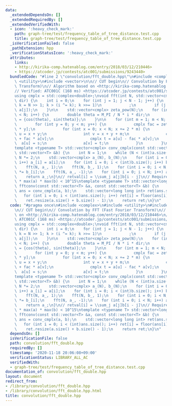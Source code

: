 ```yaml
---
data:
  _extendedDependsOn: []
  _extendedRequiredBy: []
  _extendedVerifiedWith:
  - icon: ':heavy_check_mark:'
    path: graph-tree/test/frequency_table_of_tree_distance.test.cpp
    title: graph-tree/test/frequency_table_of_tree_distance.test.cpp
  _isVerificationFailed: false
  _pathExtension: hpp
  _verificationStatusIcon: ':heavy_check_mark:'
  attributes:
    links:
    - http://kirika-comp.hatenablog.com/entry/2018/03/12/210446>
    - https://atcoder.jp/contests/atc001/submissions/9243440>
  bundledCode: "#line 2 \"convolution/fft_double.hpp\"\n#include <complex>\n#include\
    \ <utility>\n#include <vector>\n\n// CUT begin\n// Convolution by FFT (Fast Fourier\
    \ Transform)\n// Algorithm based on <http://kirika-comp.hatenablog.com/entry/2018/03/12/210446>\n\
    // Verified: ATC001C (168 ms) <https://atcoder.jp/contests/atc001/submissions/9243440>\n\
    using cmplx = std::complex<double>;\nvoid fft(int N, std::vector<cmplx> &a, double\
    \ dir) {\n    int i = 0;\n    for (int j = 1; j < N - 1; j++) {\n        for (int\
    \ k = N >> 1; k > (i ^= k); k >>= 1)\n            ;\n        if (j < i) std::swap(a[i],\
    \ a[j]);\n    }\n\n    std::vector<cmplx> zeta_pow(N);\n    for (int i = 0; i\
    \ < N; i++) {\n        double theta = M_PI / N * i * dir;\n        zeta_pow[i]\
    \ = {cos(theta), sin(theta)};\n    }\n\n    for (int m = 1; m < N; m *= 2) {\n\
    \        for (int y = 0; y < m; y++) {\n            cmplx fac = zeta_pow[N / m\
    \ * y];\n            for (int x = 0; x < N; x += 2 * m) {\n                int\
    \ u = x + y;\n                int v = x + y + m;\n                cmplx s = a[u]\
    \ + fac * a[v];\n                cmplx t = a[u] - fac * a[v];\n              \
    \  a[u] = s;\n                a[v] = t;\n            }\n        }\n    }\n}\n\
    template <typename T> std::vector<cmplx> conv_cmplx(const std::vector<T> &a, const\
    \ std::vector<T> &b) {\n    int N = 1;\n    while (N < (int)a.size() + (int)b.size())\
    \ N *= 2;\n    std::vector<cmplx> a_(N), b_(N);\n    for (int i = 0; i < (int)a.size();\
    \ i++) a_[i] = a[i];\n    for (int i = 0; i < (int)b.size(); i++) b_[i] = b[i];\n\
    \    fft(N, a_, 1);\n    fft(N, b_, 1);\n    for (int i = 0; i < N; i++) a_[i]\
    \ *= b_[i];\n    fft(N, a_, -1);\n    for (int i = 0; i < N; i++) a_[i] /= N;\n\
    \    return a_;\n}\n// retval[i] = \\sum_j a[j]b[i - j]\n// Requirement: length\
    \ * max(a) * max(b) < 10^15\ntemplate <typename T> std::vector<long long int>\
    \ fftconv(const std::vector<T> &a, const std::vector<T> &b) {\n    std::vector<cmplx>\
    \ ans = conv_cmplx(a, b);\n    std::vector<long long int> ret(ans.size());\n \
    \   for (int i = 0; i < (int)ans.size(); i++) ret[i] = floor(ans[i].real() + 0.5);\n\
    \    ret.resize(a.size() + b.size() - 1);\n    return ret;\n}\n"
  code: "#pragma once\n#include <complex>\n#include <utility>\n#include <vector>\n\
    \n// CUT begin\n// Convolution by FFT (Fast Fourier Transform)\n// Algorithm based\
    \ on <http://kirika-comp.hatenablog.com/entry/2018/03/12/210446>\n// Verified:\
    \ ATC001C (168 ms) <https://atcoder.jp/contests/atc001/submissions/9243440>\n\
    using cmplx = std::complex<double>;\nvoid fft(int N, std::vector<cmplx> &a, double\
    \ dir) {\n    int i = 0;\n    for (int j = 1; j < N - 1; j++) {\n        for (int\
    \ k = N >> 1; k > (i ^= k); k >>= 1)\n            ;\n        if (j < i) std::swap(a[i],\
    \ a[j]);\n    }\n\n    std::vector<cmplx> zeta_pow(N);\n    for (int i = 0; i\
    \ < N; i++) {\n        double theta = M_PI / N * i * dir;\n        zeta_pow[i]\
    \ = {cos(theta), sin(theta)};\n    }\n\n    for (int m = 1; m < N; m *= 2) {\n\
    \        for (int y = 0; y < m; y++) {\n            cmplx fac = zeta_pow[N / m\
    \ * y];\n            for (int x = 0; x < N; x += 2 * m) {\n                int\
    \ u = x + y;\n                int v = x + y + m;\n                cmplx s = a[u]\
    \ + fac * a[v];\n                cmplx t = a[u] - fac * a[v];\n              \
    \  a[u] = s;\n                a[v] = t;\n            }\n        }\n    }\n}\n\
    template <typename T> std::vector<cmplx> conv_cmplx(const std::vector<T> &a, const\
    \ std::vector<T> &b) {\n    int N = 1;\n    while (N < (int)a.size() + (int)b.size())\
    \ N *= 2;\n    std::vector<cmplx> a_(N), b_(N);\n    for (int i = 0; i < (int)a.size();\
    \ i++) a_[i] = a[i];\n    for (int i = 0; i < (int)b.size(); i++) b_[i] = b[i];\n\
    \    fft(N, a_, 1);\n    fft(N, b_, 1);\n    for (int i = 0; i < N; i++) a_[i]\
    \ *= b_[i];\n    fft(N, a_, -1);\n    for (int i = 0; i < N; i++) a_[i] /= N;\n\
    \    return a_;\n}\n// retval[i] = \\sum_j a[j]b[i - j]\n// Requirement: length\
    \ * max(a) * max(b) < 10^15\ntemplate <typename T> std::vector<long long int>\
    \ fftconv(const std::vector<T> &a, const std::vector<T> &b) {\n    std::vector<cmplx>\
    \ ans = conv_cmplx(a, b);\n    std::vector<long long int> ret(ans.size());\n \
    \   for (int i = 0; i < (int)ans.size(); i++) ret[i] = floor(ans[i].real() + 0.5);\n\
    \    ret.resize(a.size() + b.size() - 1);\n    return ret;\n}\n"
  dependsOn: []
  isVerificationFile: false
  path: convolution/fft_double.hpp
  requiredBy: []
  timestamp: '2020-11-18 20:06:08+09:00'
  verificationStatus: LIBRARY_ALL_AC
  verifiedWith:
  - graph-tree/test/frequency_table_of_tree_distance.test.cpp
documentation_of: convolution/fft_double.hpp
layout: document
redirect_from:
- /library/convolution/fft_double.hpp
- /library/convolution/fft_double.hpp.html
title: convolution/fft_double.hpp
---
```

